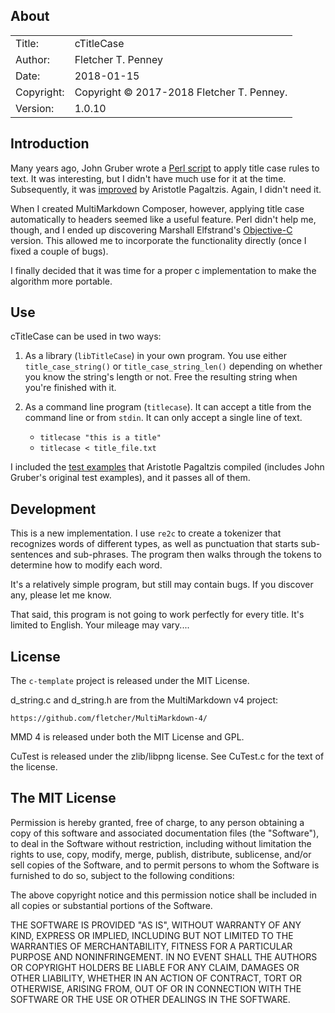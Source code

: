## About ##

|            |                           |  
| ---------- | ------------------------- |  
| Title:     | cTitleCase        |  
| Author:    | Fletcher T. Penney       |  
| Date:      | 2018-01-15 |  
| Copyright: | Copyright © 2017-2018 Fletcher T. Penney.    |  
| Version:   | 1.0.10      |  


## Introduction ##

Many years ago, John Gruber wrote a [Perl script] to apply title case rules to
text.  It was interesting, but I didn't have much use for it at the time.
Subsequently, it was [improved] by Aristotle Pagaltzis.  Again, I didn't need
it.

When I created MultiMarkdown Composer, however, applying title case
automatically to headers seemed like a useful feature.  Perl didn't help me,
though, and I ended up discovering Marshall Elfstrand's [Objective-C] version.
This allowed me to incorporate the functionality directly (once I fixed a
couple of bugs).

I finally decided that it was time for a proper c implementation to make the
algorithm more portable.


## Use ##

cTitleCase can be used in two ways:

1. As a library (`libTitleCase`) in your own program.  You use either
`title_case_string()` or `title_case_string_len()` depending on whether you
know the string's length or not.  Free the resulting string when you're
finished with it.

2. As a command line program (`titlecase`).  It can accept a title from the
command line or from `stdin`.  It can only accept a single line of text.

	* `titlecase "this is a title"`
	* `titlecase < title_file.txt`


I included the [test examples] that Aristotle Pagaltzis compiled (includes John
Gruber's original test examples), and it passes all of them.


## Development ##

This is a new implementation.  I use `re2c` to create a tokenizer that
recognizes words of different types, as well as punctuation that starts sub-
sentences and sub-phrases.  The program then walks through the tokens to
determine how to modify each word.

It's a relatively simple program, but still may contain bugs.  If you discover
any, please let me know.

That said, this program is not going to work perfectly for every title.  It's
limited to English.  Your mileage may vary....


## License ##
 
The `c-template` project is released under the MIT License.

d_string.c and d_string.h are from the MultiMarkdown v4 project:

	https://github.com/fletcher/MultiMarkdown-4/

MMD 4 is released under both the MIT License and GPL.


CuTest is released under the zlib/libpng license. See CuTest.c for the text
of the license.


## The MIT License ##

Permission is hereby granted, free of charge, to any person obtaining a copy
of this software and associated documentation files (the "Software"), to deal
in the Software without restriction, including without limitation the rights
to use, copy, modify, merge, publish, distribute, sublicense, and/or sell
copies of the Software, and to permit persons to whom the Software is
furnished to do so, subject to the following conditions:

The above copyright notice and this permission notice shall be included in
all copies or substantial portions of the Software.

THE SOFTWARE IS PROVIDED "AS IS", WITHOUT WARRANTY OF ANY KIND, EXPRESS OR
IMPLIED, INCLUDING BUT NOT LIMITED TO THE WARRANTIES OF MERCHANTABILITY,
FITNESS FOR A PARTICULAR PURPOSE AND NONINFRINGEMENT. IN NO EVENT SHALL THE
AUTHORS OR COPYRIGHT HOLDERS BE LIABLE FOR ANY CLAIM, DAMAGES OR OTHER
LIABILITY, WHETHER IN AN ACTION OF CONTRACT, TORT OR OTHERWISE, ARISING FROM,
OUT OF OR IN CONNECTION WITH THE SOFTWARE OR THE USE OR OTHER DEALINGS IN
THE SOFTWARE.


[Perl script]:	https://daringfireball.net/2008/05/title_case
[improved]:	http://plasmasturm.org/code/titlecase/
[Objective-C]:	http://www.vengefulcow.com/titlecase/
[test examples]:	https://raw.githubusercontent.com/ap/titlecase/master/test.pl
